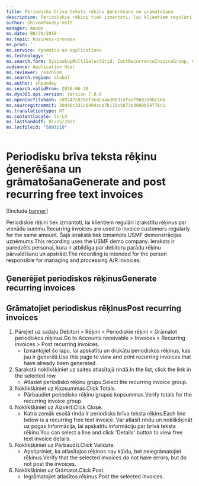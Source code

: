```yaml
---
title: Periodisku brīva teksta rēķinu ģenerēšana un grāmatošana
description: Periodiskie rēķini tiek izmantoti, lai klientiem regulāri izrakstītu rēķinus par vienādu summu.
author: ShivamPandey-msft
manager: AnnBe
ms.date: 08/29/2018
ms.topic: business-process
ms.prod: ''
ms.service: dynamics-ax-applications
ms.technology: ''
ms.search.form: SysLookupMultiSelectGrid, CustRecurrenceInvoiceGroup, CustFreeInvoice, CustRecurrenceInvoiceTotals
audience: Application User
ms.reviewer: roschlom
ms.search.region: Global
ms.author: shpandey
ms.search.validFrom: 2016-06-30
ms.dyn365.ops.version: Version 7.0.0
ms.openlocfilehash: c89247c870ef3edcaaa30831efaef9b03a9bc166
ms.sourcegitcommit: 38d40c331c8894acb7b119c5073e3088b54776c1
ms.translationtype: HT
ms.contentlocale: lv-LV
ms.lasthandoff: 01/15/2021
ms.locfileid: "5003210"
---
```

# <a name="generate-and-post-recurring-free-text-invoices"></a><span data-ttu-id="37c86-103">Periodisku brīva teksta rēķinu ģenerēšana un grāmatošana</span><span class="sxs-lookup"><span data-stu-id="37c86-103">Generate and post recurring free text invoices</span></span>

[!include [banner](../../includes/banner.md)]

<span data-ttu-id="37c86-104">Periodiskie rēķini tiek izmantoti, lai klientiem regulāri izrakstītu rēķinus par vienādu summu.</span><span class="sxs-lookup"><span data-stu-id="37c86-104">Recurring invoices are used to invoice customers regularly for the same amount.</span></span> <span data-ttu-id="37c86-105">Šajā ierakstā tiek izmantots USMF demonstrācijas uzņēmums.</span><span class="sxs-lookup"><span data-stu-id="37c86-105">This recording uses the USMF demo company.</span></span> <span data-ttu-id="37c86-106">Ieraksts ir paredzēts personai, kura ir atbildīga par debitoru parādu rēķinu pārvaldīšanu un apstrādi.</span><span class="sxs-lookup"><span data-stu-id="37c86-106">The recording is intended for the person responsible for managing and processing A/R invoices.</span></span>


## <a name="generate-recurring-invoices"></a><span data-ttu-id="37c86-107">Ģenerējiet periodiskos rēķinus</span><span class="sxs-lookup"><span data-stu-id="37c86-107">Generate recurring invoices</span></span>

## <a name="post-recurring-invoices"></a><span data-ttu-id="37c86-108">Grāmatojiet periodiskus rēķinus</span><span class="sxs-lookup"><span data-stu-id="37c86-108">Post recurring invoices</span></span>
1. <span data-ttu-id="37c86-109">Pārejiet uz sadaļu Debitori > Rēķini > Periodiskie rēķini > Grāmatot periodiskos rēķinus.</span><span class="sxs-lookup"><span data-stu-id="37c86-109">Go to Accounts receivable > Invoices > Recurring invoices > Post recurring invoices.</span></span>
    * <span data-ttu-id="37c86-110">Izmantojiet šo lapu, lai apskatītu un drukātu periodiskos rēķinus, kas jau ir ģenerēti.</span><span class="sxs-lookup"><span data-stu-id="37c86-110">Use this page to view and print recurring invoices that have already been generated.</span></span>  
2. <span data-ttu-id="37c86-111">Sarakstā noklikšķiniet uz saites atlasītajā rindā.</span><span class="sxs-lookup"><span data-stu-id="37c86-111">In the list, click the link in the selected row.</span></span>
    * <span data-ttu-id="37c86-112">Atlasiet periodisko rēķinu grupu.</span><span class="sxs-lookup"><span data-stu-id="37c86-112">Select the recurring invoice group.</span></span>  
3. <span data-ttu-id="37c86-113">Noklikšķiniet uz Kopsummas.</span><span class="sxs-lookup"><span data-stu-id="37c86-113">Click Totals.</span></span>
    * <span data-ttu-id="37c86-114">Pārbaudiet periodisko rēķinu grupas kopsummas.</span><span class="sxs-lookup"><span data-stu-id="37c86-114">Verify totals for the recurring invoice group.</span></span>  
4. <span data-ttu-id="37c86-115">Noklikšķiniet uz Aizvērt.</span><span class="sxs-lookup"><span data-stu-id="37c86-115">Click Close.</span></span>
    * <span data-ttu-id="37c86-116">Katra zemāk esošā rinda ir periodisks brīva teksta rēķins.</span><span class="sxs-lookup"><span data-stu-id="37c86-116">Each line below is a recurring free text invoice.</span></span> <span data-ttu-id="37c86-117">Var atlasīt rindu un noklikšķināt uz pogas Informācija, lai apskatītu informāciju par brīvā teksta rēķinu.</span><span class="sxs-lookup"><span data-stu-id="37c86-117">You can select a line and click 'Details' button to view free text invoice details.</span></span>  
5. <span data-ttu-id="37c86-118">Noklikšķiniet uz Pārbaudīt.</span><span class="sxs-lookup"><span data-stu-id="37c86-118">Click Validate.</span></span>
    * <span data-ttu-id="37c86-119">Apstipriniet, ka atlasītajos rēķinos nav kļūdu, bet neiegrāmatojiet rēķinus.</span><span class="sxs-lookup"><span data-stu-id="37c86-119">Verify that the selected invoices do not have errors, but do not post the invoices.</span></span>  
6. <span data-ttu-id="37c86-120">Noklikšķiniet uz Grāmatot.</span><span class="sxs-lookup"><span data-stu-id="37c86-120">Click Post.</span></span>
    * <span data-ttu-id="37c86-121">Iegrāmatojiet atlasītos rēķinus.</span><span class="sxs-lookup"><span data-stu-id="37c86-121">Post the selected invoices.</span></span>  

